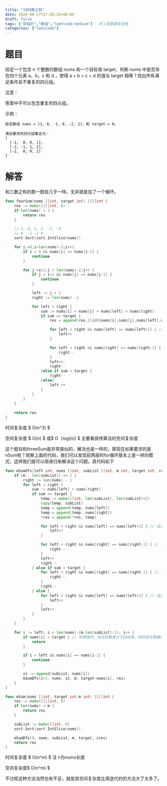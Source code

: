 ```yaml
---
title: "18四数之和"
date: 2020-08-27T17:58:24+08:00
draft: false
tags: ["双指针","数组","leetcode-medium"]   #[]前面要有空格
categories: ["leetcode"]
---
```


# 题目

给定一个包含 n 个整数的数组 nums 和一个目标值 target，判断 nums 中是否存在四个元素 a，b，c 和 d ，使得 a + b + c + d 的值与 target 相等？找出所有满足条件且不重复的四元组。<!--more-->

注意：

答案中不可以包含重复的四元组。

示例：
```
给定数组 nums = [1, 0, -1, 0, -2, 2]，和 target = 0。

满足要求的四元组集合为：
[
  [-1,  0, 0, 1],
  [-2, -1, 1, 2],
  [-2,  0, 0, 2]
]
```

# 解答

和三数之和的那一题目几乎一样。无非就是加了一个循环。

```go
func fourSum(nums []int, target int) [][]int {
	res := make([][]int, 0)
	if len(nums) < 3 {
		return res
	}

	//-1, 0, 1, 2, -1, -4
	//-4  -1 -1 0
	sort.Sort(sort.IntSlice(nums))

	for i:=0;i<len(nums)-3;i++{
		if i > 0 && nums[i] == nums[i-1] {
			continue
		}

		for j:=i+1;j < len(nums)-2;j++ {
			if j > i+1 && nums[j] == nums[j-1] {
				continue
			}

			left := j + 1
			right := len(nums) -1

			for left < right {
				sum := nums[i] + nums[j] + nums[left] + nums[right]
				if sum == target {
					res = append(res,[]int{nums[i],nums[j],nums[left],nums[right]})

					for left < right && nums[left] == nums[left+1] { // 去重
						left++
					}

					for left < right && nums[right] == nums[right-1] { // 去重
						right--
					}
					left++
					right--
				}else if sum > target {
					right--
				}else{
					left ++ 
				}
			}
		}
	}
	
	return res 
}
```

时间复杂度  $ O(n^3) $

空间复杂度 $ O(n) $ 或$ O（log(n)) $  主要看排序算法的空间复杂度





这个题目和threeSum是非常类似的，解法也是一样的，那现在如果要求的是nSum呢？观察上面的代码，我们可以发现前两层的for循环基本上是一样的模式，这样我们就可以用递归来解决这个问题。其代码如下

```go
func mSumDfs(left int, nums []int, subList []int, m int, target int, res *[][]int) {
	if (m - len(subList)) == 2 {
		right := len(nums) - 1
		for left < right {
			sum := nums[left] + nums[right]
			if sum == target {
				temp := make([]int, len(subList), len(subList)+2)
				copy(temp, subList)
				temp = append(temp, nums[left])
				temp = append(temp, nums[right])
				*res = append(*res, temp)

				for left < right && nums[left] == nums[left+1] { // 去重
					left++
				}

				for left < right && nums[right] == nums[right-1] { // 去重
					right--
				}
				left++
				right--
			} else if sum > target {
				for left < right && nums[right] == nums[right-1] { // 去重
					right--
				}
				right--
			} else {
				for left < right && nums[left] == nums[left+1] { // 去重
					left++
				}
				left++
			}
		}
	}

	for i := left; i < len(nums)-(m-len(subList)-1); i++ {
		if nums[i] > target { // 剪枝操作，当当前数值大于目标值，则后续无需遍历
			return
		}

		if i > left && nums[i] == nums[i-1] {
			continue
		}

		zz := append(subList, nums[i])
		mSumDfs(i+1, nums, zz, m, target-nums[i], res)
	}
}

func mSum(nums []int, target int,m int) [][]int {
	res := make([][]int, 0)
	if len(nums) < m {
		return res
	}

	subList := make([]int, 0)
	sort.Sort(sort.IntSlice(nums))

	mSumDfs(0, nums, subList, m, target, &res)
	return res
}
```

时间复杂度 $ O(n^m) $  注 n为nums长度

空间复杂度$ O(n^m) $

不过呢这种方法当然也有不足，就是其空间复杂度比用迭代的的方法大了太多了。